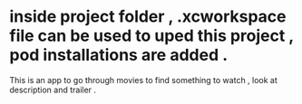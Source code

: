 # inside project folder , .xcworkspace file can be used to uped this project , pod installations are added .
This is an app to go through movies to find something to watch , look at description and trailer .
